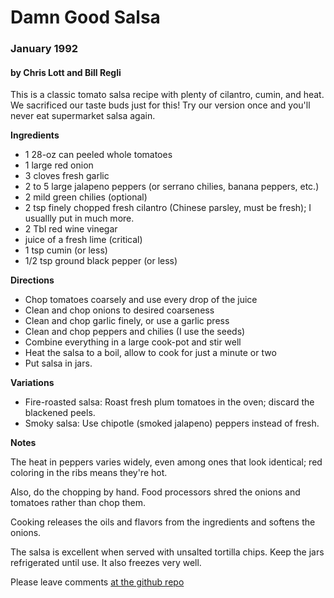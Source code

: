 # Damn Good Salsa

### January 1992

#### by Chris Lott and Bill Regli 

This is a classic tomato salsa recipe with plenty of cilantro, cumin,
and heat.  We sacrificed our taste buds just for this!  Try our
version once and you'll never eat supermarket salsa again. 

__Ingredients__

* 1 28-oz can peeled whole tomatoes
* 1 large red onion
* 3 cloves fresh garlic
* 2 to 5 large jalapeno peppers (or serrano chilies, banana peppers, etc.)
* 2 mild green chilies (optional)
* 2 tsp finely chopped fresh cilantro (Chinese parsley, must be fresh);
    I usuallly put in much more.
* 2 Tbl red wine vinegar
* juice of a fresh lime (critical)
* 1 tsp cumin (or less)
* 1/2 tsp ground black pepper (or less)

__Directions__

* Chop tomatoes coarsely and use every drop of the juice
* Clean and chop onions to desired coarseness
* Clean and chop garlic finely, or use a garlic press 
* Clean and chop peppers and chilies (I use the seeds)
* Combine everything in a large cook-pot and stir well
* Heat the salsa to a boil, allow to cook for just a minute or two
* Put salsa in jars.

__Variations__

* Fire-roasted salsa: Roast fresh plum tomatoes in the oven;
discard the blackened peels.
*  Smoky salsa: Use chipotle (smoked jalapeno) peppers instead of fresh.

__Notes__

The heat in peppers varies widely, even among ones that look
identical; red coloring in the ribs means they're hot.

Also, do the chopping by hand.  Food processors shred the
onions and tomatoes rather than chop them.

Cooking releases the oils and flavors from the ingredients
and softens the onions.

The salsa is excellent when served with unsalted tortilla chips.
Keep the jars refrigerated until use.  It also freezes very well.

Please leave comments [at the github repo](https://github.com/chrisinmtown/chrisinmtown.github.io)
